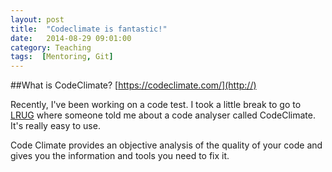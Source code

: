 ```yaml
---
layout: post
title:  "Codeclimate is fantastic!"
date:   2014-08-29 09:01:00
category: Teaching
tags:  [Mentoring, Git]
---
```


##What is CodeClimate?
[https://codeclimate.com/](http://)

Recently, I've been working on a code test. I took a little break to go to [LRUG](http://lrug.org/) where someone told me about a code analyser called CodeClimate. It's really easy to use.

Code Climate provides an objective analysis of the quality of your code and gives you the information and tools you need to fix it.



